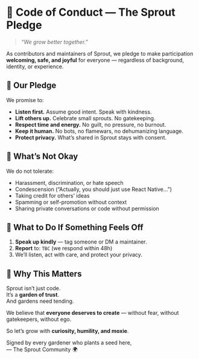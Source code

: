 
# 🤝 **Code of Conduct — The Sprout Pledge**

> *“We grow better together.”*

As contributors and maintainers of Sprout, we pledge to make participation **welcoming, safe, and joyful** for everyone — regardless of background, identity, or experience.

## 🌿 Our Pledge

We promise to:
- **Listen first.** Assume good intent. Speak with kindness.
- **Lift others up.** Celebrate small sprouts. No gatekeeping.
- **Respect time and energy.** No guilt, no pressure, no burnout.
- **Keep it human.** No bots, no flamewars, no dehumanizing language.
- **Protect privacy.** What’s shared in Sprout stays with consent.

## 🚫 What’s Not Okay

We do not tolerate:
- Harassment, discrimination, or hate speech
- Condescension (“Actually, you should just use React Native…”)
- Taking credit for others’ ideas
- Spamming or self-promotion without context
- Sharing private conversations or code without permission

## 🌱 What to Do If Something Feels Off

1. **Speak up kindly** — tag someone or DM a maintainer.
2. **Report** to: `TBC` (we respond within 48h)
3. We’ll listen, act with care, and protect your privacy.

## 🌼 Why This Matters

Sprout isn’t just code.  
It’s a **garden of trust**.  
And gardens need tending.

We believe that **everyone deserves to create** — without fear, without gatekeepers, without ego.

So let’s grow with **curiosity, humility, and moxie**.

Signed by every gardener who plants a seed here,  
— The Sprout Community 🌍

